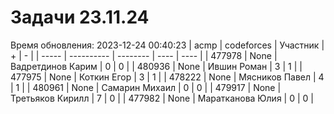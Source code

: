 # Задачи 23.11.24
Время обновления: 2023-12-24 00:40:23
| acmp  | codeforces | Участник | +    | -    |
| ----- | ---------- | -------- | ---- | ---- |
| 477978 | None | Вадретдинов Карим | 0 | 0 |
| 480936 | None | Ившин Роман | 3 | 1 |
| 477975 | None | Коткин Егор | 3 | 1 |
| 478222 | None | Мясников Павел | 4 | 1 |
| 480961 | None | Самарин Михаил | 0 | 0 |
| 479917 | None | Третьяков Кирилл | 7 | 0 |
| 477982 | None | Маратканова Юлия | 0 | 0 |
